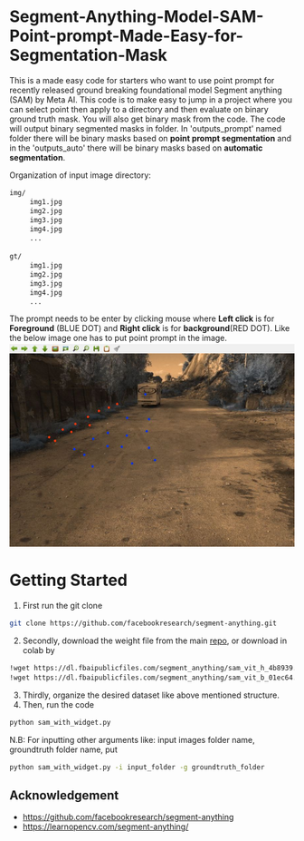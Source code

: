 # Segment-Anything-Model-SAM-Point-prompt-Made-Easy-for-Segmentation-Mask
This is a made easy code for starters who want to use point prompt for recently released ground breaking foundational model Segment anything (SAM) by Meta AI. This code is to make easy to jump in a project where you can select point then apply to a directory and then evaluate on binary ground truth mask. You will also get binary mask from the code. 
The code will output binary segmented masks in folder. In 'outputs_prompt' named folder there will be binary masks based on **point prompt segmentation** and in the 'outputs_auto' there will be binary masks based on **automatic segmentation**. 



Organization of input image directory:
```
img/
     img1.jpg
     img2.jpg
     img3.jpg
     img4.jpg
     ...

gt/
     img1.jpg
     img2.jpg
     img3.jpg
     img4.jpg
     ...
```

The prompt needs to be enter by clicking mouse where **Left click** is for **Foreground** (BLUE DOT) and **Right click** is for **background**(RED DOT). Like the below image one has to put point prompt in the image.
![demoofprompt](demo.JPG)

# Getting Started
1. First run the git clone
```bash
git clone https://github.com/facebookresearch/segment-anything.git
```
2. Secondly, download the weight file from the main [repo](https://github.com/facebookresearch/segment-anything#model-checkpoints), or download in colab by 
```bash
!wget https://dl.fbaipublicfiles.com/segment_anything/sam_vit_h_4b8939.pth -O sam_vit_h.pth
!wget https://dl.fbaipublicfiles.com/segment_anything/sam_vit_b_01ec64.pth -O sam_vit_b.pth
```
3. Thirdly, organize the desired dataset like above mentioned structure.
4. Then, run the code 
```bash
python sam_with_widget.py
```
N.B: For inputting other arguments like: input images folder name, groundtruth folder name, put
```bash
python sam_with_widget.py -i input_folder -g groundtruth_folder 
```

## Acknowledgement 
* https://github.com/facebookresearch/segment-anything
* https://learnopencv.com/segment-anything/
